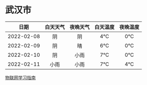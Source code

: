 # 武汉市
|日期|白天天气|夜晚天气|白天温度|夜晚温度|
|:--:|:--:|:--:|:--:|:--:|
|2022-02-08|阴|阴|4℃|0℃|
|2022-02-09|阴|晴|6℃|0℃|
|2022-02-10|阴|小雨|7℃|0℃|
|2022-02-11|小雨|小雨|7℃|4℃|
 
[物联网学习指南](http://doc.lziqi.top/IoT)
